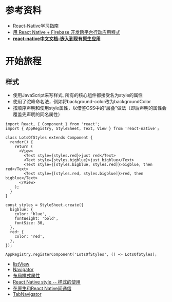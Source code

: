 # 参考资料
- [React-Native学习指南](https://github.com/reactnativecn/react-native-guide)
- [用 React Native + Firebase 开发跨平台行动应用程式](https://github.com/carlleton/reactjs101/tree/zh-CN/Appendix02)
- **[react-native中文文档-嵌入到现有原生应用](http://reactnative.cn/docs/0.40/integration-with-existing-apps.html#content)**

# 开始旅程

## 样式

- 使用JavaScript来写样式, 所有的核心组件都接受名为style的属性
- 使用了驼峰命名法，例如将background-color改为backgroundColor
- 按顺序声明和使用style属性，以借鉴CSS中的“层叠”做法（即后声明的属性会覆盖先声明的同名属性）

```
import React, { Component } from 'react';
import { AppRegistry, StyleSheet, Text, View } from 'react-native';

class LotsOfStyles extends Component {
  render() {
    return (
      <View>
        <Text style={styles.red}>just red</Text>
        <Text style={styles.bigblue}>just bigblue</Text>
        <Text style={[styles.bigblue, styles.red]}>bigblue, then red</Text>
        <Text style={[styles.red, styles.bigblue]}>red, then bigblue</Text>
      </View>
    );
  }
}

const styles = StyleSheet.create({
  bigblue: {
    color: 'blue',
    fontWeight: 'bold',
    fontSize: 30,
  },
  red: {
    color: 'red',
  },
});

AppRegistry.registerComponent('LotsOfStyles', () => LotsOfStyles);
```


- [listView](http://reactnative.cn/docs/0.41/using-a-listview.html#content)
- [Navigator](http://reactnative.cn/docs/0.41/using-navigators.html#content)
- [布局样式属性](http://reactnative.cn/docs/0.41/layout-props.html#content)
- [React Native style -- 样式的使用](https://segmentfault.com/a/1190000004031633)
- [在原生和React Native间通信](http://reactnative.cn/docs/0.41/communication-ios.html#content)
- [TabNavigator](https://github.com/exponent/react-native-tab-navigator)
